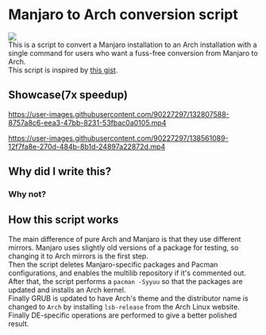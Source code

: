 # Manjaro to Arch conversion script
![](https://img.shields.io/github/downloads/igrshi-kske/manjaro-to-arch.sh/total)<br>
This is a script to convert a Manjaro installation to an Arch installation with a single command for users who want a fuss-free conversion from Manjaro to Arch. <br>This script is inspired by [this gist](https://gist.github.com/mariuszkurek/bff8a821076f5406b15fe9be528957b6/).<br>

## Showcase(7x speedup)

https://user-images.githubusercontent.com/90227297/132807588-8757a8c6-eea3-47bb-8231-53fbac0a0105.mp4

https://user-images.githubusercontent.com/90227297/138561089-12f7fa8e-270d-484b-8b1d-24897a22872d.mp4

## Why did I write this?

### Why not?

## How this script works

The main difference of pure Arch and Manjaro is that they use different mirrors. Manjaro uses slightly old versions of a package for testing, so changing it to Arch mirrors is the first step.<br>Then the script deletes Manjaro-specific packages and Pacman configurations, and enables the multilib repository if it's commented out.<br>After that, the script performs a `pacman -Syyuu` so that the packages are updated and installs an Arch kernel.<br>Finally GRUB is updated to have Arch's theme and the distributor name is changed to `Arch` by installing `lsb-release` from the Arch Linux website.<br>Finally DE-specific operations are performed to give a better polished result.
